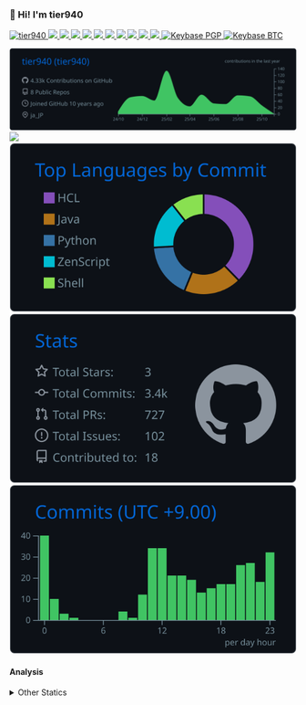 ### 👋 Hi! I'm tier940

<p align="left"> 
  <a href="https://github.com/tier940/tier940/">
    <img src="https://komarev.com/ghpvc/?username=tier940" alt="tier940" />
  </a>
  <a href="http://twitter.com/tier940">
    <img height="20" src="https://img.shields.io/twitter/follow/tier940?label=Twitter&logo=twitter&style=flat" />
  </a>
  <a href="https://github.com/tier940">
    <img height="20" src="https://img.shields.io/github/followers/tier940?label=follow&logo=github&style=flat" />
  </a>
  <a href="https://www.reddit.com/user/tier940">
    <img height="20" src="https://img.shields.io/reddit/user-karma/combined/tier940?label=Reddit&logo=reddit&style=flat" />
  </a>
  <a href="https://stackoverflow.com/users/17317833/tier940">
    <img height="20" src="https://img.shields.io/stackexchange/stackoverflow/r/17317833?label=StackOverflow&logo=stack-overflow&style=flat" />
  </a>
  <a href="https://zenn.dev/tier940">
    <img height="20" src="https://zenn.badge.nikaera.com/s/tier940/likes" />
  </a>
  <a href="https://zenn.dev/tier940">
    <img height="20" src="https://zenn.badge.nikaera.com/s/tier940/followers" />
  </a>
  <a href="https://zenn.dev/tier940">
    <img height="20" src="https://zenn.badge.nikaera.com/s/tier940/articles" />
  </a>
  <a href="http://qiita.com/tier940">
    <img height="20" src="https://qiita-badge.apiapi.app/s/tier940/posts.svg" />
  </a>
  <a href="http://qiita.com/tier940">
    <img height="20" src="https://qiita-badge.apiapi.app/s/tier940/contributions.svg" />
  </a>
  <a href="https://github.com/tier940/tier940/">
    <img height="20" src="https://github.com/tier940/tier940/actions/workflows/main.yml/badge.svg" />
  </a>
  <a href="https://keybase.io/tier940">
    <img alt="Keybase PGP" src="https://img.shields.io/keybase/pgp/tier940">
  </a>
  <a href="https://keybase.io/tier940">
    <img alt="Keybase BTC" src="https://img.shields.io/keybase/btc/tier940">
  </a>
</p>

[![](https://raw.githubusercontent.com/tier940/tier940/main/profile-summary-card-output/github_dark/0-profile-details.svg)](https://github.com/vn7n24fzkq/github-profile-summary-cards)
[![](https://raw.githubusercontent.com/tier940/tier940/main/profile-summary-card-output/github_dark/1-repos-per-language.svg)](https://github.com/vn7n24fzkq/github-profile-summary-cards) [![](https://raw.githubusercontent.com/tier940/tier940/main/profile-summary-card-output/github_dark/2-most-commit-language.svg)](https://github.com/vn7n24fzkq/github-profile-summary-cards)
[![](https://raw.githubusercontent.com/tier940/tier940/main/profile-summary-card-output/github_dark/3-stats.svg)](https://github.com/vn7n24fzkq/github-profile-summary-cards) [![](https://raw.githubusercontent.com/tier940/tier940/main/profile-summary-card-output/github_dark/4-productive-time.svg)](https://github.com/vn7n24fzkq/github-profile-summary-cards)


#### Analysis
<!-- <img height="150" src="https://github.com/tier940/tier940/blob/master/images/stat.svg" alt="Alternative Text"/> -->

<details>
  <summary>Other Statics</summary>
  <!--START_SECTION:waka-->
![Code Time](http://img.shields.io/badge/Code%20Time-2%2C904%20hrs%2029%20mins-blue)

**🐱 My GitHub Data** 

> 📦 19.7 kB Used in GitHub's Storage 
 > 
> 💼 Opted to Hire
 > 
> 📜 10 Public Repositories 
 > 
> 🔑 1 Private Repositories 
 > 
**I'm an Early 🐤** 

```text
🌞 Morning                1201 commits        ████░░░░░░░░░░░░░░░░░░░░░   14.80 % 
🌆 Daytime                3001 commits        █████████░░░░░░░░░░░░░░░░   36.99 % 
🌃 Evening                3058 commits        █████████░░░░░░░░░░░░░░░░   37.69 % 
🌙 Night                  853 commits         ███░░░░░░░░░░░░░░░░░░░░░░   10.51 % 
```
📅 **I'm Most Productive on Saturday** 

```text
Monday                   829 commits         ███░░░░░░░░░░░░░░░░░░░░░░   10.22 % 
Tuesday                  1470 commits        █████░░░░░░░░░░░░░░░░░░░░   18.12 % 
Wednesday                897 commits         ███░░░░░░░░░░░░░░░░░░░░░░   11.06 % 
Thursday                 967 commits         ███░░░░░░░░░░░░░░░░░░░░░░   11.92 % 
Friday                   1010 commits        ███░░░░░░░░░░░░░░░░░░░░░░   12.45 % 
Saturday                 1656 commits        █████░░░░░░░░░░░░░░░░░░░░   20.41 % 
Sunday                   1284 commits        ████░░░░░░░░░░░░░░░░░░░░░   15.83 % 
```


📊 **This Week I Spent My Time On** 

```text
🕑︎ Time Zone: Asia/Tokyo

💬 Programming Languages: 
Java                     15 hrs 32 mins      ████████████████░░░░░░░░░   63.98 % 
PHP                      1 hr 58 mins        ██░░░░░░░░░░░░░░░░░░░░░░░   08.14 % 
YAML                     1 hr 14 mins        █░░░░░░░░░░░░░░░░░░░░░░░░   05.09 % 
Other                    1 hr 12 mins        █░░░░░░░░░░░░░░░░░░░░░░░░   04.94 % 
Markdown                 1 hr 8 mins         █░░░░░░░░░░░░░░░░░░░░░░░░   04.69 % 

🔥 Editors: 
IntelliJ                 17 hrs 31 mins      ██████████████████░░░░░░░   72.12 % 
VS Code                  6 hrs 46 mins       ███████░░░░░░░░░░░░░░░░░░   27.88 % 

💻 Operating System: 
Windows                  21 hrs 31 mins      ██████████████████████░░░   88.56 % 
Linux                    2 hrs 46 mins       ███░░░░░░░░░░░░░░░░░░░░░░   11.44 % 
```

**I Mostly Code in Java** 

```text
Java                     11 repos            ███████████░░░░░░░░░░░░░░   44.00 % 
ZenScript                3 repos             ███░░░░░░░░░░░░░░░░░░░░░░   12.00 % 
HCL                      2 repos             ██░░░░░░░░░░░░░░░░░░░░░░░   08.00 % 
HTML                     1 repo              █░░░░░░░░░░░░░░░░░░░░░░░░   04.00 % 
Dockerfile               1 repo              █░░░░░░░░░░░░░░░░░░░░░░░░   04.00 % 
```



**Timeline**

![Lines of Code chart](https://raw.githubusercontent.com/tier940/tier940/main/assets/bar_graph.png)


 Last Updated on 02/12/2023 00:12:30 UTC
<!--END_SECTION:waka-->
</details>
